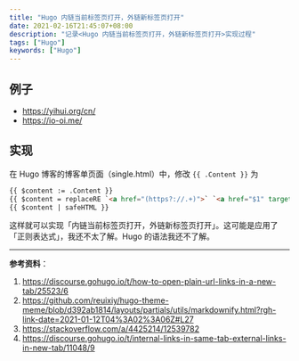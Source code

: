 ```yaml
---
title: "Hugo 内链当前标签页打开，外链新标签页打开"
date: 2021-02-16T21:45:07+08:00
description: "记录<Hugo 内链当前标签页打开，外链新标签页打开>实现过程"
tags: ["Hugo"]
keywords: ["Hugo"]
---
```


## 例子

- <https://yihui.org/cn/>
- <https://io-oi.me/>

## 实现

在 Hugo 博客的博客单页面（single.html）中，修改 `{{ .Content }}` 为

```html
{{ $content := .Content }}
{{ $content = replaceRE `<a href="(https?://.+)">` `<a href="$1" target="_blank" rel="noopener">` $content | safeHTML }}
{{ $content | safeHTML }}
```

这样就可以实现「内链当前标签页打开，外链新标签页打开」。这可能是应用了「正则表达式」，我还不太了解。Hugo 的语法我还不了解。

---

**参考资料**：

1. <https://discourse.gohugo.io/t/how-to-open-plain-url-links-in-a-new-tab/25523/6>
2. <https://github.com/reuixiy/hugo-theme-meme/blob/d392ab1814/layouts/partials/utils/markdownify.html?rgh-link-date=2021-01-12T04%3A02%3A06Z#L27>
3. <https://stackoverflow.com/a/4425214/12539782>
4. <https://discourse.gohugo.io/t/internal-links-in-same-tab-external-links-in-new-tab/11048/9>
